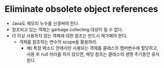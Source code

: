 # Eliminate obsolete object references

- Java도 메모리 누수를 신경써야 한다.
- 참조되고 있는 객체는 garbage collecting 대상이 될 수 없다.
- 더 이상 사용하지 않는 객체에 대한 참조는 반드시 제거해야 한다.
	- 객체를 참조하는 변수의 scope을 활용하라.
		- 예) 특정 메소드 안에서만 사용되는 객체를 클래스의 멤버변수에 할당하고, 사용 후 null 처리를 하지 않으면, 해당 참조는 클래스의 생명 주기동안 유지 된다.
